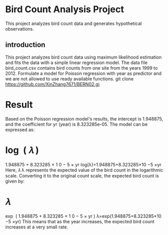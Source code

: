 # Bird Count Analysis Project
This project analyzes bird count data and generates hypothetical observations.
## introduction
This project analyzes bird count data using maximum likelihood estimation and fits the data with a simple linear regression model.
The data file bird_count.csv contains bird counts from one site from the years 1999 to 2012. Formulate a model for Poisson regression with year as predictor and we are not allowed to use ready available functions.
git clone https://github.com/XinZhang7671/BERN02.gi
# Result
Based on the Poisson regression model's results, the intercept is 1.948875, and the coefficient for yr (year) is 8.323285e-05. The model can be expressed as:

log
⁡
(
𝜆
)
=
1.948875
+
8.323285
×
1
0
−
5
×
yr
log(λ)=1.948875+8.323285×10 
−5
 ×yr
Here, 
𝜆
λ represents the expected value of the bird count in the logarithmic scale. Converting it to the original count scale, the expected bird count is given by:

𝜆
=
exp
⁡
(
1.948875
+
8.323285
×
1
0
−
5
×
yr
)
λ=exp(1.948875+8.323285×10 
−5
 ×yr)
This means that as the year increases, the expected bird count increases at a very small rate.
